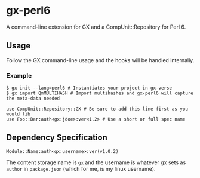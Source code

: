 # gx-perl6

A command-line extension for GX and a CompUnit::Repository for Perl 6.

## Usage

Follow the GX command-line usage and the hooks will be handled internally.

### Example

```shell
$ gx init --lang=perl6 # Instantiates your project in gx-verse
$ gx import QmMULTIHASH # Import multihashes and gx-perl6 will capture the meta-data needed
```

```perl6
use CompUnit::Repository::GX # Be sure to add this line first as you would lib
use Foo::Bar:auth<gx:jdoe>:ver<1.2> # Use a short or full spec name
```

## Dependency Specification

```
Module::Name:auth<gx:username>:ver(v1.0.2)
```

The content storage name is `gx` and the username is whatever gx sets
as `author` in `package.json` (which for me, is my linux username).
